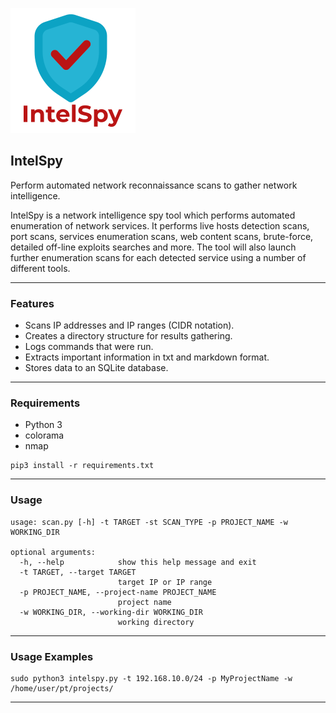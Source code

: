 ![Alt text](logo.png?raw=true "Title")

## IntelSpy
Perform automated network reconnaissance scans to gather network intelligence.

IntelSpy is a network intelligence spy tool which performs automated enumeration of network services. It performs live hosts detection scans, port scans, services enumeration scans, web content scans, brute-force, detailed off-line exploits searches and more. The tool will also launch further enumeration scans for each detected service using a number of different tools.

---

### Features

* Scans IP addresses and IP ranges (CIDR notation).
* Creates a directory structure for results gathering.
* Logs commands that were run.
* Extracts important information in txt and markdown format.
* Stores data to an SQLite database.

---

### Requirements

* Python 3
* colorama
* nmap

```
pip3 install -r requirements.txt
```

---

### Usage

```
usage: scan.py [-h] -t TARGET -st SCAN_TYPE -p PROJECT_NAME -w WORKING_DIR

optional arguments:
  -h, --help            show this help message and exit
  -t TARGET, --target TARGET
                        target IP or IP range
  -p PROJECT_NAME, --project-name PROJECT_NAME
                        project name
  -w WORKING_DIR, --working-dir WORKING_DIR
                        working directory
```

---

### Usage Examples

```
sudo python3 intelspy.py -t 192.168.10.0/24 -p MyProjectName -w /home/user/pt/projects/
```

---
